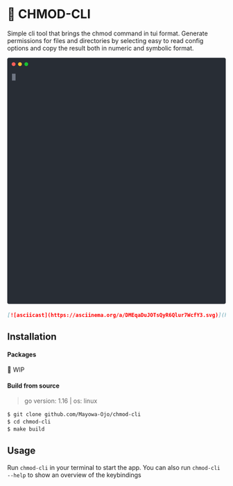 # :white_square_button: CHMOD-CLI

Simple cli tool that brings the chmod command in tui format. Generate permissions for files and directories by selecting easy to read config options and copy the result both in numeric and symbolic format.

<p align="center">
  <img width="600" src="docs/cast.svg">
</p>

```md
[![asciicast](https://asciinema.org/a/DMEqaDuJOTsQyR6Qlur7WcfY3.svg)](https://asciinema.org/a/DMEqaDuJOTsQyR6Qlur7WcfY3)
```

## Installation
#### Packages
:construction: WIP

#### Build from source
> go version: 1.16 | os: linux
```sh
$ git clone github.com/Mayowa-Ojo/chmod-cli
$ cd chmod-cli
$ make build
```

## Usage
Run `chmod-cli` in your terminal to start the app.
You can also run `chmod-cli --help` to show an overview of the keybindings